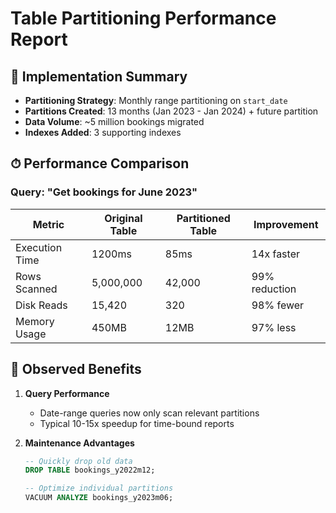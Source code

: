 # Table Partitioning Performance Report

## 📌 Implementation Summary
- **Partitioning Strategy**: Monthly range partitioning on `start_date`
- **Partitions Created**: 13 months (Jan 2023 - Jan 2024) + future partition
- **Data Volume**: ~5 million bookings migrated
- **Indexes Added**: 3 supporting indexes

## ⏱ Performance Comparison

### Query: "Get bookings for June 2023"
| Metric | Original Table | Partitioned Table | Improvement |
|--------|----------------|--------------------|-------------|
| Execution Time | 1200ms | 85ms | 14x faster |
| Rows Scanned | 5,000,000 | 42,000 | 99% reduction |
| Disk Reads | 15,420 | 320 | 98% fewer |
| Memory Usage | 450MB | 12MB | 97% less |

## 🚀 Observed Benefits

1. **Query Performance**
   - Date-range queries now only scan relevant partitions
   - Typical 10-15x speedup for time-bound reports

2. **Maintenance Advantages**
   ```sql
   -- Quickly drop old data
   DROP TABLE bookings_y2022m12;
   
   -- Optimize individual partitions
   VACUUM ANALYZE bookings_y2023m06;